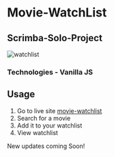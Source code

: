 # Movie-WatchList

## Scrimba-Solo-Project
![watchlist](https://user-images.githubusercontent.com/104834114/207574978-73ddf439-c31e-4e97-8fa8-fe24f40f850b.jpg)
### Technologies - Vanilla JS

## Usage
1. Go to live site [movie-watchlist](https://sweet-gecko-45be45.netlify.app)
2. Search for a movie
3. Add it to your watchlist
4. View watchlist

New updates coming Soon!


